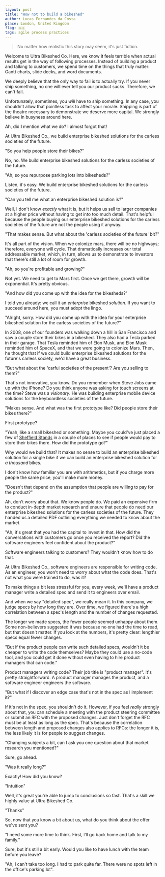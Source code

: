 ```yaml
---
layout: post
title: "How not to build a bikeshed"
author: Lucas Fernandes da Costa
place: London, United Kingdom
flag: 🇬🇧
tags: agile process practices
---
```


> No matter how realistic this story may seem, it's just fiction.

Welcome to Ultra Bikeshed Co. Here, we know it feels terrible when actual results get in the way of following processes. Instead of building a product and talking to customers, we spend time on the things that truly matter: Gantt charts, slide decks, and word documents.

We deeply believe that the only way to fail is to actually try. If you never ship something, no one will ever tell you our product sucks. Therefore, we can't fail.

Unfortunately, sometimes, you _will_ have to ship something. In any case, you shouldn't allow that pointless task to affect your morale. Shipping is part of the theatre necessary to demonstrate we deserve more capital. We strongly believe in busyness around here.

Ah, did I mention what we do? I almost forgot that!

At Ultra Bikeshed Co., we build enterprise bikeshed solutions for the carless societies of the future.

"So you help people store their bikes?"

No, no. We build enterprise bikeshed solutions for the carless societies of the future.

"Ah, so you repurpose parking lots into bikesheds?"

Listen, it's easy. We build enterprise bikeshed solutions for the carless societies of the future.

"Can you tell me what an enterprise bikeshed solution is?"

Well, I don't know _exactly_ what it is, but it helps us sell to larger companies at a higher price without having to get into too much detail. That's helpful because the people buying our enterprise bikeshed solutions for the carless societies of the future are not the people using it anyway.

"That makes sense. But what about the 'carless societies of the future' bit?"

It's all part of the vision. When we colonize mars, there will be no highways; therefore, everyone will cycle. That dramatically increases our total addressable market, which, in turn, allows us to demonstrate to investors that there's still a lot of room for growth.

"Ah, so you're profitable and growing?"

Not yet. We need to get to Mars first. Once we get there, growth will be exponential. It's pretty obvious.

"And how did you come up with the idea for the bikesheds?"

I told you already: we call it an _enterprise_ bikeshed _solution_. If you want to succeed around here, you must adopt the lingo.

"Alright, sorry. How did you come up with the idea for your enterprise bikeshed solution for the carless societies of the future?"

In 2008, one of our founders was walking down a hill in San Francisco and saw a couple store their bikes in a bikeshed. They also had a Tesla parked in their garage. That Tesla reminded him of Elon Musk, and Elon Musk reminded him of SpaceX, and that we were going to colonize Mars. Then, he thought that if we could build enterprise bikeshed solutions for the future's carless society, we'd have a great business.

"But what about the 'carful societies of the present'? Are you selling to them?"

That's not innovative, you know. Do you remember when Steve Jobs came up with the iPhone? Do you think anyone was asking for touch screens at the time? Steve was a _visionary_. He was building enterprise mobile device solutions for the keyboardless societies of the future.

"Makes sense. And what was the first prototype like? Did people store their bikes there?"

First prototype?

"Yeah, like a small bikeshed or something. Maybe you could've just placed a few of [Sheffield Stands](https://twitter.com/BrixtonHatter/status/1493299809574342659) in a couple of places to see if people would pay to store their bikes there. How did the prototype go?"

Why would we build that? It makes no sense to build an enterprise bikeshed solution for a single bike if we can build an enterprise bikeshed solution for _a thousand_ bikes.

I don't know how familiar you are with arithmetics, but if you charge more people the same price, you'll make more money.

"Doesn't that depend on the assumption that people are willing to pay for the product?"

Ah, don't worry about that. We know people do. We paid an expensive firm to conduct in-depth market research and ensure that people do need our enterprise bikeshed solutions for the carless societies of the future. They handed us a detailed PDF outlining everything we needed to know about the market.

"Ah, it's great that you had the capital to invest in that. How did the conversations with customers go once you received the report? Did the software engineers feel confident about the product?"

Software engineers talking to customers? They wouldn't know how to do that.

At Ultra Bikeshed Co., software engineers are responsible for writing code. As an engineer, you won't need to worry about what the code does. That's not what you were trained to do, was it?

To make things a bit less stressful for you, every week, we'll have a product manager write a detailed spec and send it to engineers over email.

And when we say "detailed spec", we really mean it. In this company, we judge specs by how long they are. Over time, we figured there's a high correlation between a spec's length and the number of changes requested.

The longer we made specs, the fewer people seemed unhappy about them. Some non-believers suggested it was because no one had the time to read, but that doesn't matter. If you look at the numbers, it's pretty clear: lengthier specs equal fewer changes.

"But if the product people can write such detailed specs, wouldn't it be cheaper to write the code themselves? Maybe they could use a no-code tool, and you could get it done without even having to hire product managers that can code."

Product managers writing code? Their job title is "product manager". It's pretty straightforward. A product manager manages the product, and a software engineer engineers the software.

"But what if I discover an edge case that's not in the spec as I implement it?"

If it's not in the spec, you shouldn't do it. However, if you feel _really_ strongly about that, you can schedule a meeting with the product steering committee or submit an RFC with the proposed changes. Just don't forget the RFC must be at least as long as the spec. That's because the correlation between length and proposed changes also applies to RFCs: the longer it is, the less likely it is for people to suggest changes.

"Changing subjects a bit, can I ask you one question about that market research you mentioned?"

Sure, go ahead.

"Was it really long?"

Exactly! How did you know?

"Intuition"

Well, it's great you're able to jump to conclusions so fast. That's a skill we highly value at Ultra Bikeshed Co.

"Thanks"

So, now that you know a bit about us, what do you think about the offer we've sent you?

"I need some more time to think. First, I'll go back home and talk to my family."

Sure, but it's still a bit early. Would you like to have lunch with the team before you leave?

"Ah, I can't take too long. I had to park quite far. There were no spots left in the office's parking lot".

